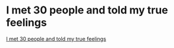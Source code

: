 # I met 30 people and told my true feelings
[I met 30 people and told my true feelings](https://aiwithcloud.com/2022/09/16/i_met_30_people_and_told_my_true_feelings/)